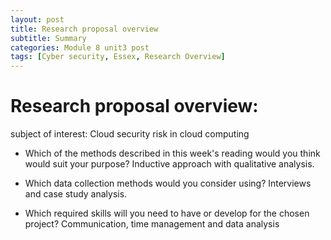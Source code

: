 ```yaml
---
layout: post
title: Research proposal overview
subtitle: Summary
categories: Module 8 unit3 post
tags: [Cyber security, Essex, Research Overview]
---
```



# Research proposal overview:

subject of interest: Cloud security risk in cloud computing

- Which of the methods described in this week's reading would you think would suit your purpose? Inductive approach with qualitative analysis.

- Which data collection methods would you consider using? Interviews and case study analysis.

- Which required skills will you need to have or develop for the chosen project? Communication, time management and data analysis
